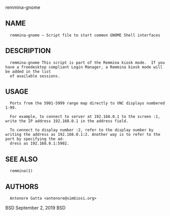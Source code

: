   remmina-gnome
 
## NAME
      remmina-gnome — Script file to start common GNOME Shell interfaces
 
## DESCRIPTION
      remmina-gnome This script is part of the Remmina kiosk mode.  If you have a freedesktop compliant Login Manager, a Remmina kiosk mode will be added in the list
      of available sessions.
 
## USAGE
      Ports from the 5901-5999 range map directly to VNC displays numbered 1-99.
 
      For example, to connect to server at 192.168.0.1 to the screen :1, write the IP address 192.168.0.1 in the address field.
 
      To connect to display number :2, refer to the display number by writing the address as 192.168.0.1:2. Another way is to refer to the port by specifying the ad‐
      dress as 192.168.0.1:5902.
 
## SEE ALSO
      remmina(1)
 
## AUTHORS
      Antenore Gatta <antenore@simbiosi.org>
 
 BSD                                                                       September 2, 2019                                                                      BSD
